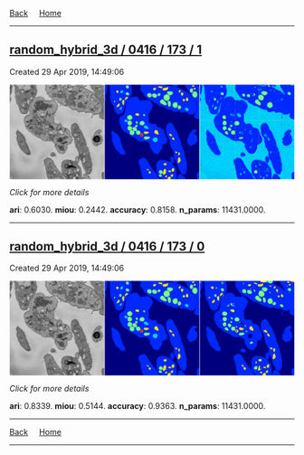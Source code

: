 
[Back](..)&nbsp;&nbsp;&nbsp;&nbsp;&nbsp;[Home](https://leapmanlab.github.io/snapshots)

---

<div class="summary"><a href="1"><h2>random_hybrid_3d / 0416 / 173 / 1</h2></a><p>Created 29 Apr 2019, 14:49:06
</p><a href="1"><img src="1/media/summary.png" align="center"></a><p>
<i>Click for more details</i>
</p></div>

**ari**: 0.6030. **miou**: 0.2442. **accuracy**: 0.8158. **n_params**: 11431.0000. 

---

<div class="summary"><a href="0"><h2>random_hybrid_3d / 0416 / 173 / 0</h2></a><p>Created 29 Apr 2019, 14:49:06
</p><a href="0"><img src="0/media/summary.png" align="center"></a><p>
<i>Click for more details</i>
</p></div>

**ari**: 0.8339. **miou**: 0.5144. **accuracy**: 0.9363. **n_params**: 11431.0000. 

---

[Back](..)&nbsp;&nbsp;&nbsp;&nbsp;&nbsp;[Home](https://leapmanlab.github.io/snapshots)

---